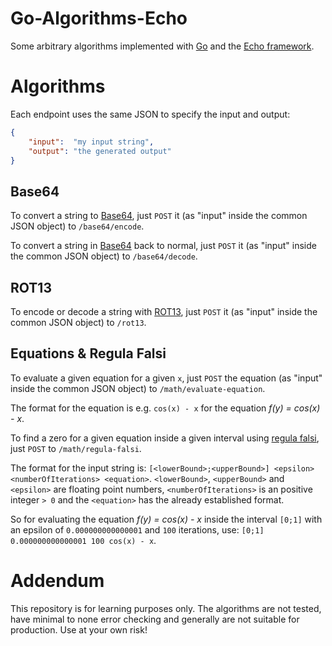 # Go-Algorithms-Echo
Some arbitrary algorithms implemented with [Go](https://github.com/golang/go) and the [Echo framework](https://github.com/labstack/echo).

# Algorithms

Each endpoint uses the same JSON to specify the input and output:

```json
{
    "input":  "my input string",
    "output": "the generated output"
}
```

## Base64

To convert a string to [Base64](https://en.wikipedia.org/wiki/Base64), just ``POST`` it (as "input" inside the common JSON object) to ``/base64/encode``.

To convert a string in [Base64](https://en.wikipedia.org/wiki/Base64) back to normal, just ``POST`` it (as "input" inside the common JSON object) to ``/base64/decode``.


## ROT13

To encode or decode a string with [ROT13](https://en.wikipedia.org/wiki/ROT13), just ``POST`` it (as "input" inside the common JSON object) to ``/rot13``.


## Equations & Regula Falsi

To evaluate a given equation for a given ``x``, just ``POST`` the equation (as "input" inside the common JSON object) to ``/math/evaluate-equation``.

The format for the equation is e.g. ``cos(x) - x`` for the equation _f(y) = cos(x) - x_.

To find a zero for a given equation inside a given interval using [regula falsi](https://en.wikipedia.org/wiki/Regula_falsi), just ``POST`` to ``/math/regula-falsi``.

The format for the input string is: ``[<lowerBound>;<upperBound>] <epsilon> <numberOfIterations> <equation>``. ``<lowerBound>``, ``<upperBound>`` and ``<epsilon>`` are floating point numbers, ``<numberOfIterations>`` is an positive integer ``> 0`` and the ``<equation>`` has the already established format.

So for evaluating the equation _f(y) = cos(x) - x_ inside the interval ``[0;1]`` with an epsilon of ``0.000000000000001`` and ``100`` iterations, use: ``[0;1] 0.000000000000001 100 cos(x) - x``.


# Addendum
This repository is for learning purposes only. The algorithms are not tested, have minimal to none error checking and generally are not suitable for production. Use at your own risk!
